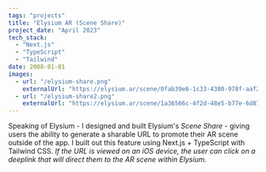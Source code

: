 ```yaml
---
tags: "projects"
title: "Elysium AR (Scene Share)"
project_date: "April 2023"
tech_stack: 
  - "Next.js"
  - "TypeScript"
  - "Tailwind"
date: 2008-01-01
images:
  - url: "/elysium-share.png"
    externalUrl: "https://elysium.ar/scene/0fab39e6-1c33-4380-978f-aaf2c0a8f97e"
  - url: "/elysium-share2.png"
    externalUrl: "https://elysium.ar/scene/1a36566c-4f2d-48e5-b77e-6d872f0973d8"
---
```


Speaking of Elysium - I designed and built Elysium's <i>Scene Share</i> - giving users the ability to generate a sharable URL to promote their AR scene outside of the app. I built out this feature using Next.js + TypeScript with Tailwind CSS. <i>If the URL is viewed on an iOS device, the user can click on a deeplink that will direct them to the AR scene within Elysium.</i> 
